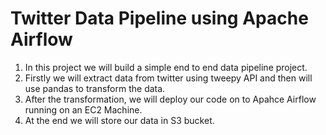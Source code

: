 # Twitter Data Pipeline using Apache Airflow
1. In this project we will build a simple end to end data pipeline project.
2. Firstly we will extract data from twitter using tweepy API and then will use pandas to transform the data.
3. After the transformation, we will deploy our code on to Apahce Airflow running on an EC2 Machine.
4. At the end we will store our data in S3 bucket.
